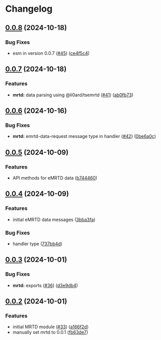# Changelog

## [0.0.8](https://github.com/2060-io/credo-ts-didcomm-ext/compare/@2060.io/credo-ts-didcomm-mrtd@v0.0.7...@2060.io/credo-ts-didcomm-mrtd@v0.0.8) (2024-10-18)


### Bug Fixes

* esm in version 0.0.7 ([#45](https://github.com/2060-io/credo-ts-didcomm-ext/issues/45)) ([ce4f5c4](https://github.com/2060-io/credo-ts-didcomm-ext/commit/ce4f5c442530b10755a3aef6f58a48b2fbe09339))

## [0.0.7](https://github.com/2060-io/credo-ts-didcomm-ext/compare/@2060.io/credo-ts-didcomm-mrtd@v0.0.6...@2060.io/credo-ts-didcomm-mrtd@v0.0.7) (2024-10-18)


### Features

* **mrtd:** data parsing using @li0ard/tsemrtd ([#41](https://github.com/2060-io/credo-ts-didcomm-ext/issues/41)) ([ab0fb73](https://github.com/2060-io/credo-ts-didcomm-ext/commit/ab0fb73056a3d957d852370ad3501adbbf9b8798))

## [0.0.6](https://github.com/2060-io/credo-ts-didcomm-ext/compare/@2060.io/credo-ts-didcomm-mrtd@v0.0.5...@2060.io/credo-ts-didcomm-mrtd@v0.0.6) (2024-10-16)


### Bug Fixes

* **mrtd:** emrtd-data-request message type in handler ([#42](https://github.com/2060-io/credo-ts-didcomm-ext/issues/42)) ([0be6a0c](https://github.com/2060-io/credo-ts-didcomm-ext/commit/0be6a0ce30f9e8fa554cf7df4dfbff556fde4d1c))

## [0.0.5](https://github.com/2060-io/credo-ts-didcomm-ext/compare/@2060.io/credo-ts-didcomm-mrtd@v0.0.4...@2060.io/credo-ts-didcomm-mrtd@v0.0.5) (2024-10-09)


### Features

* API methods for eMRTD data ([b744460](https://github.com/2060-io/credo-ts-didcomm-ext/commit/b744460cee611eed248dd9972e62b8c549ff1bc7))

## [0.0.4](https://github.com/2060-io/credo-ts-didcomm-ext/compare/@2060.io/credo-ts-didcomm-mrtd@v0.0.3...@2060.io/credo-ts-didcomm-mrtd@v0.0.4) (2024-10-09)


### Features

* initial eMRTD data messages ([3bba3fa](https://github.com/2060-io/credo-ts-didcomm-ext/commit/3bba3fa71d7eed5fe37c172ae611ee607a611c08))


### Bug Fixes

* handler type ([737bb4d](https://github.com/2060-io/credo-ts-didcomm-ext/commit/737bb4dcb80e1f50440d81068d56dfad723a8359))

## [0.0.3](https://github.com/2060-io/credo-ts-didcomm-ext/compare/@2060.io/credo-ts-didcomm-mrtd@v0.0.2...@2060.io/credo-ts-didcomm-mrtd@v0.0.3) (2024-10-01)


### Bug Fixes

* **mrtd:** exports ([#36](https://github.com/2060-io/credo-ts-didcomm-ext/issues/36)) ([d3e9db4](https://github.com/2060-io/credo-ts-didcomm-ext/commit/d3e9db489b99fad8600bb5dce2c16bde9e23caf0))

## [0.0.2](https://github.com/2060-io/credo-ts-didcomm-ext/compare/@2060.io/credo-ts-didcomm-mrtd-v0.0.1...@2060.io/credo-ts-didcomm-mrtd@v0.0.2) (2024-10-01)


### Features

* initial MRTD module ([#33](https://github.com/2060-io/credo-ts-didcomm-ext/issues/33)) ([a166f2d](https://github.com/2060-io/credo-ts-didcomm-ext/commit/a166f2d582b66a0371a9efcaab7c58973ca25ec0))
* manually set mrtd to 0.0.1 ([fb63de7](https://github.com/2060-io/credo-ts-didcomm-ext/commit/fb63de7ee6b803f92a1b3a9ea39be4955ed703e6))
